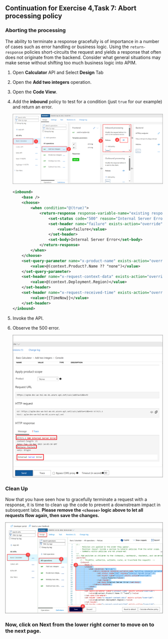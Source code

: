## Continuation for Exercise 4,Task 7: Abort processing policy

### Aborting the processing

The ability to terminate a response gracefully is of importance in a number of cases such as error handling or business logic. Using the `return-response` policies short-circuits the request and yields a response that often does not originate from the backend. Consider what general situations may make sense without shifting too much business logic into APIM.

1. Open **Calculator** API and Select **Design** Tab
1. Open the **Add two integers** operation.  
1. Open the **Code View**.
1. Add the **inbound** policy to test for a condition (just `true` for our example) and return an error.

    ![](media/Pg-16.png)
  
    ```xml
    <inbound>
        <base />
        <choose>
            <when condition="@(true)">
                <return-response response-variable-name="existing response variable">
                    <set-status code="500" reason="Internal Server Error" />
                    <set-header name="failure" exists-action="override">
                        <value>failure</value>
                    </set-header>
                    <set-body>Internal Server Error</set-body>
                </return-response>
            </when>
        </choose>
        <set-query-parameter name="x-product-name" exists-action="override">
            <value>@(context.Product?.Name ?? "none")</value>
        </set-query-parameter>
        <set-header name="x-request-context-data" exists-action="override">
            <value>@(context.Deployment.Region)</value>
        </set-header>
        <set-header name="x-request-received-time" exists-action="override">
            <value>{{TimeNow}}</value>
        </set-header>
    </inbound>
    ```

1. Invoke the API. 
1. Observe the 500 error.

    ![APIM Policy Abort Response](media/39.png)

  ### Clean Up

  Now that you have seen how to gracefully terminate a request with a response, it is time to clean up the code to prevent a downstream impact in subsequent labs. **Please remove the `<choose>` logic above to let all requests flow again, then save the changes.**

  ![](./media/remove.png)

### Now, click on Next from the lower right corner to move on to the next page.

